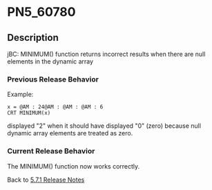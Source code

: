 # PN5_60780

<PageHeader />  

## Description

jBC: MINIMUM() function returns incorrect results when there are null elements in the dynamic array

### Previous Release Behavior

Example:

```
x = @AM : 24@AM : @AM : @AM : 6
CRT MINIMUM(x)
```

displayed "2" when it should have displayed "0" (zero) because null dynamic array elements are treated as zero.

### Current Release Behavior

The MINIMUM() function now works correctly.

Back to [5.7.1 Release Notes](./../jbase-5.7.1-release-notes/README.md)

<PageFooter />
